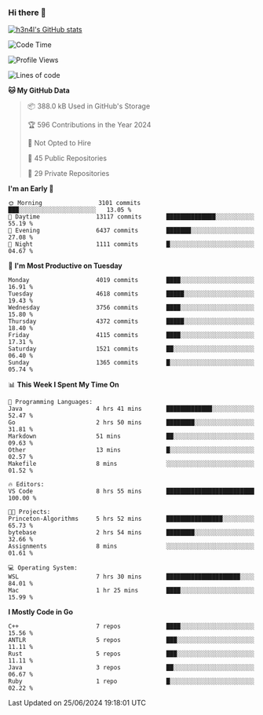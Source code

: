 ### Hi there 👋

[![h3n4l's GitHub stats](https://github-readme-stats.vercel.app/api?username=h3n4l&count_private=true&show_icons=true&theme=radical)](https://github.com/h3n4l/github-readme-stats)

<!--START_SECTION:waka-->
![Code Time](http://img.shields.io/badge/Code%20Time-1%2C882%20hrs%2020%20mins-blue)

![Profile Views](http://img.shields.io/badge/Profile%20Views-1-blue)

![Lines of code](https://img.shields.io/badge/From%20Hello%20World%20I%27ve%20Written-9.5%20million%20lines%20of%20code-blue)

**🐱 My GitHub Data** 

> 📦 388.0 kB Used in GitHub's Storage 
 > 
> 🏆 596 Contributions in the Year 2024
 > 
> 🚫 Not Opted to Hire
 > 
> 📜 45 Public Repositories 
 > 
> 🔑 29 Private Repositories 
 > 
**I'm an Early 🐤** 

```text
🌞 Morning                3101 commits        ███░░░░░░░░░░░░░░░░░░░░░░   13.05 % 
🌆 Daytime                13117 commits       ██████████████░░░░░░░░░░░   55.19 % 
🌃 Evening                6437 commits        ███████░░░░░░░░░░░░░░░░░░   27.08 % 
🌙 Night                  1111 commits        █░░░░░░░░░░░░░░░░░░░░░░░░   04.67 % 
```
📅 **I'm Most Productive on Tuesday** 

```text
Monday                   4019 commits        ████░░░░░░░░░░░░░░░░░░░░░   16.91 % 
Tuesday                  4618 commits        █████░░░░░░░░░░░░░░░░░░░░   19.43 % 
Wednesday                3756 commits        ████░░░░░░░░░░░░░░░░░░░░░   15.80 % 
Thursday                 4372 commits        █████░░░░░░░░░░░░░░░░░░░░   18.40 % 
Friday                   4115 commits        ████░░░░░░░░░░░░░░░░░░░░░   17.31 % 
Saturday                 1521 commits        ██░░░░░░░░░░░░░░░░░░░░░░░   06.40 % 
Sunday                   1365 commits        █░░░░░░░░░░░░░░░░░░░░░░░░   05.74 % 
```


📊 **This Week I Spent My Time On** 

```text
💬 Programming Languages: 
Java                     4 hrs 41 mins       █████████████░░░░░░░░░░░░   52.47 % 
Go                       2 hrs 50 mins       ████████░░░░░░░░░░░░░░░░░   31.81 % 
Markdown                 51 mins             ██░░░░░░░░░░░░░░░░░░░░░░░   09.63 % 
Other                    13 mins             █░░░░░░░░░░░░░░░░░░░░░░░░   02.57 % 
Makefile                 8 mins              ░░░░░░░░░░░░░░░░░░░░░░░░░   01.52 % 

🔥 Editors: 
VS Code                  8 hrs 55 mins       █████████████████████████   100.00 % 

🐱‍💻 Projects: 
Princeton-Algorithms     5 hrs 52 mins       ████████████████░░░░░░░░░   65.73 % 
bytebase                 2 hrs 54 mins       ████████░░░░░░░░░░░░░░░░░   32.66 % 
Assignments              8 mins              ░░░░░░░░░░░░░░░░░░░░░░░░░   01.61 % 

💻 Operating System: 
WSL                      7 hrs 30 mins       █████████████████████░░░░   84.01 % 
Mac                      1 hr 25 mins        ████░░░░░░░░░░░░░░░░░░░░░   15.99 % 
```

**I Mostly Code in Go** 

```text
C++                      7 repos             ████░░░░░░░░░░░░░░░░░░░░░   15.56 % 
ANTLR                    5 repos             ███░░░░░░░░░░░░░░░░░░░░░░   11.11 % 
Rust                     5 repos             ███░░░░░░░░░░░░░░░░░░░░░░   11.11 % 
Java                     3 repos             ██░░░░░░░░░░░░░░░░░░░░░░░   06.67 % 
Ruby                     1 repo              █░░░░░░░░░░░░░░░░░░░░░░░░   02.22 % 
```




 Last Updated on 25/06/2024 19:18:01 UTC
<!--END_SECTION:waka-->

